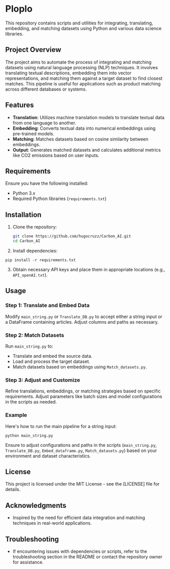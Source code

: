 # Ploplo

This repository contains scripts and utilities for integrating, translating, embedding, and matching datasets using Python and various data science libraries.

## Project Overview

The project aims to automate the process of integrating and matching datasets using natural language processing (NLP) techniques. It involves translating textual descriptions, embedding them into vector representations, and matching them against a target dataset to find closest matches. This pipeline is useful for applications such as product matching across different databases or systems.

## Features

- **Translation**: Utilizes machine translation models to translate textual data from one language to another.
- **Embedding**: Converts textual data into numerical embeddings using pre-trained models.
- **Matching**: Matches datasets based on cosine similarity between embeddings.
- **Output**: Generates matched datasets and calculates additional metrics like CO2 emissions based on user inputs.

## Requirements

Ensure you have the following installed:

- Python 3.x
- Required Python libraries (`requirements.txt`)

## Installation

1. Clone the repository:

   ```bash
   git clone https://github.com/hugocruzz/Carbon_AI.git
   cd Carbon_AI
   ```

2. Install dependencies:

```pip install -r requirements.txt```


3. Obtain necessary API keys and place them in appropriate locations (e.g., `API_openAI.txt`).

## Usage

### Step 1: Translate and Embed Data

Modify `main_string.py` or `Translate_DB.py` to accept either a string input or a DataFrame containing articles. Adjust columns and paths as necessary.

### Step 2: Match Datasets

Run `main_string.py` to:
- Translate and embed the source data.
- Load and process the target dataset.
- Match datasets based on embeddings using `Match_datasets.py`.

### Step 3: Adjust and Customize

Refine translations, embeddings, or matching strategies based on specific requirements. Adjust parameters like batch sizes and model configurations in the scripts as needed.

### Example

Here's how to run the main pipeline for a string input:

```python main_string.py```


Ensure to adjust configurations and paths in the scripts (`main_string.py`, `Translate_DB.py`, `Embed_dataframe.py`, `Match_datasets.py`) based on your environment and dataset characteristics.

## License

This project is licensed under the MIT License - see the [LICENSE] file for details.

## Acknowledgments

- Inspired by the need for efficient data integration and matching techniques in real-world applications.

## Troubleshooting

- If encountering issues with dependencies or scripts, refer to the troubleshooting section in the README or contact the repository owner for assistance.
